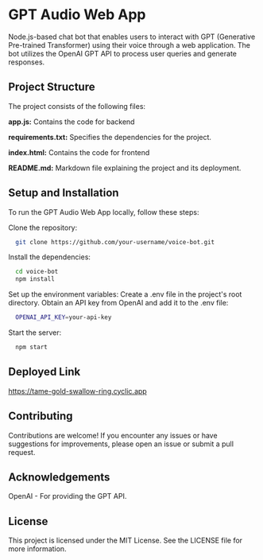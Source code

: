 
# GPT Audio Web App

Node.js-based chat bot that enables users to interact with GPT (Generative Pre-trained Transformer) using their voice through a web application. The bot utilizes the OpenAI GPT API to process user queries and generate responses.


## Project Structure

The project consists of the following files:

**app.js:** Contains the code for backend

**requirements.txt:** Specifies the dependencies for the project.

**index.html:** Contains the code for frontend

**README.md:** Markdown file explaining the project and its deployment.

## Setup and Installation

To run the GPT Audio Web App locally, follow these steps:

Clone the repository:
```bash
  git clone https://github.com/your-username/voice-bot.git
```
Install the dependencies:

```bash
  cd voice-bot
  npm install
```
Set up the environment variables:
Create a .env file in the project's root directory.
Obtain an API key from OpenAI and add it to the .env file:

```bash
  OPENAI_API_KEY=your-api-key
```
Start the server:

```bash
  npm start
```

## Deployed Link

https://tame-gold-swallow-ring.cyclic.app



    
## Contributing

Contributions are welcome! If you encounter any issues or have suggestions for improvements, please open an issue or submit a pull request.

## Acknowledgements

OpenAI - For providing the GPT API.

## License

This project is licensed under the MIT License. See the LICENSE file for more information.

